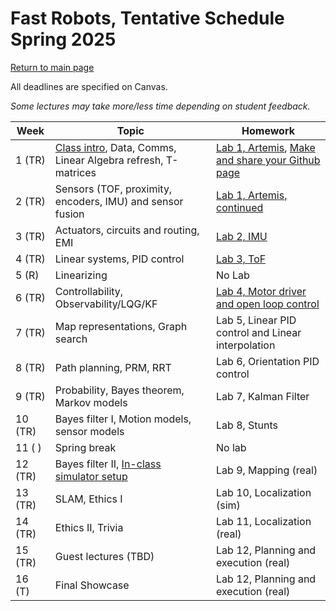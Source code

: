 # Fast Robots, Tentative Schedule Spring 2025
[Return to main page](./index.md)

All deadlines are specified on Canvas.

*Some lectures may take more/less time depending on student feedback.*


| Week    | Topic                                                                | Homework                                                                                   |
| ------- | -------------------------------------------------------------------- | ------------------------------------------------------------------------------------------ |
| 1  (TR) | [Class intro](./lectures/FastRobots2025_Lecture1_Introduction.pdf), Data, Comms, Linear Algebra refresh, T-matrices         | [Lab 1, Artemis](labs/Lab1.md), [Make and share your Github page ](./tutorials/webpage_help.md) |
| 2  (TR) | Sensors (TOF, proximity, encoders, IMU) and sensor fusion            | [Lab 1, Artemis, continued](labs/Lab1.md)                                                  |
| 3  (TR) | Actuators, circuits and routing, EMI                                 | [Lab 2, IMU](labs/Lab2.md)                                                           | 
| 4  (TR) | Linear systems, PID control                                          | [Lab 3, ToF](labs/Lab3.md)                                                           |
| 5  (R) | Linearizing                                        | No Lab                            |
| 6  (TR) | Controllability, Observability/LQG/KF                                                 | [Lab 4, Motor driver and open loop control](labs/Lab4.html)                                                                         |
| 7  (TR) | Map representations, Graph search                                    | Lab 5, Linear PID control and Linear interpolation                                           |
| 8  (TR) | Path planning, PRM, RRT                                              | Lab 6, Orientation PID control                              |
| 9  (TR) | Probability, Bayes theorem, Markov models                            | Lab 7, Kalman Filter                                                        |
| 10 (TR) | Bayes filter I, Motion models, sensor models                         | Lab 8, Stunts                                                     |
| 11 (  ) | Spring break                                                         | No lab                                                                          |
| 12 (TR) | Bayes filter II, [In-class simulator setup](FastRobots-Sim.md)       | Lab 9, Mapping (real)                                               |
| 13 (TR) | SLAM, Ethics I                                                       | Lab 10, Localization (sim)                                          |
| 14 (TR) | Ethics II, Trivia                                                    | Lab 11, Localization (real)                                         |
| 15 (TR) | Guest lectures (TBD)    | Lab 12, Planning and execution (real)                              |
| 16 (T)  | Final Showcase                                                       | Lab 12, Planning and execution (real)                               |
